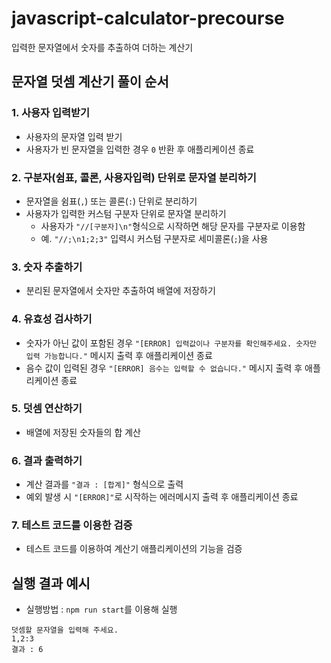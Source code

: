 # javascript-calculator-precourse

입력한 문자열에서 숫자를 추출하여 더하는 계산기

## 문자열 덧셈 계산기 풀이 순서

### 1. 사용자 입력받기

- 사용자의 문자열 입력 받기
- 사용자가 빈 문자열을 입력한 경우 `0` 반환 후 애플리케이션 종료

### 2. 구분자(쉼표, 콜론, 사용자입력) 단위로 문자열 분리하기

- 문자열을 쉼표(`,`) 또는 콜론(`:`) 단위로 분리하기
- 사용자가 입력한 커스텀 구분자 단위로 문자열 분리하기
  - 사용자가 `"//[구분자]\n"`형식으로 시작하면 해당 문자를 구분자로 이용함
  - 예. `"//;\n1;2;3"` 입력시 커스텀 구분자로 세미콜론(`;`)을 사용

### 3. 숫자 추출하기

- 분리된 문자열에서 숫자만 추출하여 배열에 저장하기

### 4. 유효성 검사하기

- 숫자가 아닌 값이 포함된 경우 `"[ERROR] 입력값이나 구분자를 확인해주세요. 숫자만 입력 가능합니다."` 메시지 출력 후 애플리케이션 종료
- 음수 값이 입력된 경우 `"[ERROR] 음수는 입력할 수 없습니다."` 메시지 출력 후 애플리케이션 종료

### 5. 덧셈 연산하기

- 배열에 저장된 숫자들의 합 계산

### 6. 결과 출력하기

- 계산 결과를 `"결과 : [합계]"` 형식으로 출력
- 예외 발생 시 `"[ERROR]"`로 시작하는 에러메시지 출력 후 애플리케이션 종료

### 7. 테스트 코드를 이용한 검증

- 테스트 코드를 이용하여 계산기 애플리케이션의 기능을 검증

## 실행 결과 예시

- 실행방법 : `npm run start`를 이용해 실행

```
덧셈할 문자열을 입력해 주세요.
1,2:3
결과 : 6
```
